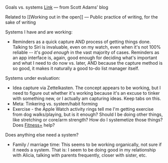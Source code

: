 Goals vs. systems
[Link][1]
— from Scott Adams’ blog

Related to [[Working out in the open]] — Public practice of writing, for the sake of writing



Systems I have and are working:
- Reminders as a quick capture AND process of getting things done. Talking to Siri is invaluable, even on my watch, even when it's not 100% reliable -- it's *good enough* in the vast majority of cases. Reminders as an app interface is, again, good enough for deciding what's important and what I need to do now vs. later, AND because the capture method is so good, it makes it naturally a good to-do list manager itself.

Systems under evaluation:
- Idea capture via Zettelkasten. The concept appears to be working, but I need to figure out whether it's working because it's an excuse to tinker with something new, or I actually am capturing ideas. Keep tabs on this.
 - Meta: Tinkering vs. system/habit forming
- Exercise - the Apple Watch activity rings tell me I'm getting exercise from dog walks/playing, but is it enough? Should I be doing other things, like stretching or core/arm strength? How do I systemetize those things? Does [Fitness+][2] help?

Does anything else need a system?
- Family / marriage time: This seems to be working organically, not sure if it needs a system. That is: I seem to be doing good in my relationship with Alicia, talking with parents frequently, closer with sister, etc.


[1]:	https://www.scottadamssays.com/2013/11/18/goals-vs-systems/
[2]:https://apple.com/apple-fitness-plus